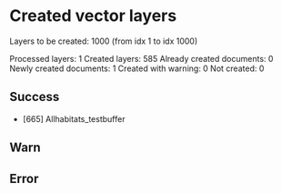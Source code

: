 # Created vector layers

Layers to be created: 1000 (from idx 1 to idx 1000)

Processed layers: 1
Created layers: 585
Already created documents: 0
Newly created documents: 1
Created with warning: 0
Not created: 0

## Success

- [665] Allhabitats_testbuffer

## Warn

## Error
